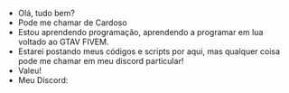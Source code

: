 - Olá, tudo bem?
- Pode me chamar de Cardoso
- Estou aprendendo programação, aprendendo a programar em lua voltado ao GTAV FIVEM.
- Estarei postando meus códigos e scripts por aqui, mas qualquer coisa pode me chamar em meu discord particular!
- Valeu!
- Meu Discord: 
